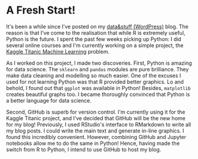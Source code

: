 # A Fresh Start!
  
It's been a while since I've posted on my [data&stuff (WordPress)](http://dataandstuff.wordpress.com) blog. The reason is that I've come to the realisation that while R is extremely useful, Python is the future. I spent the past few weeks picking up Python: I did several online courses and I'm currently working on a simple project, the [Kaggle Titanic Machine Learning](https://www.kaggle.com/c/titanic) problem.  
  
As I worked on this project, I made two discoveries. First, Python is amazing for data science. The ```sklearn``` and ```pandas``` modules are pure brilliance. They make data cleaning and modelling so much easier. One of the excuses I used for not learning Python was that R provided better graphics. Lo and behold, I found out that ```ggplot``` was available in Python! Besides, ```matplotlib``` creates beautiful graphs too. I became thoroughly convinced that Python is a better language for data science.  
  
Second, GitHub is superb for version control. I'm currently using it for the Kaggle Titanic project, and I've decided that GitHub will be the new home for my blog! Previously, I used RStudio's interface to RMarkdown to write all my blog posts. I could write the main text and generate in-line graphics. I found this incredibly convenient. However, combining GitHub and Jupyter notebooks allow me to do the same in Python! Hence, having made the switch from R to Python, I intend to use GitHub to host my blog.
